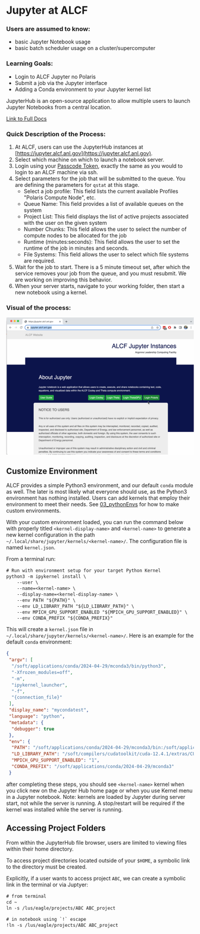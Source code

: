 # Jupyter at ALCF

### Users are assumed to know:
* basic Jupyter Notebook usage
* basic batch scheduler usage on a cluster/supercomputer
### Learning Goals:
* Login to ALCF Jupyter no Polaris
* Submit a job via the Jupyter interface
* Adding a Conda environment to your Jupyter kernel list


JupyterHub is an open-source application to allow multiple users to launch Jupyter Notebooks from a central location. 

[Link to Full Docs](https://docs.alcf.anl.gov/services/jupyter-hub/)

### Quick Description of the Process:
1. At ALCF, users can use the JupyterHub instances at [https://jupyter.alcf.anl.gov](https://jupyter.alcf.anl.gov).
2. Select which machine on which to launch a notebook server.
3. Login using your [Passcode Token](https://docs.alcf.anl.gov/account-project-management/accounts-and-access/alcf-passcode-tokens/), exactly the same as you would to login to an ALCF machine via ssh.
3. Select parameters for the job that will be submitted to the queue. You are defining the parameters for `qstat` at this stage.
    * Select a job profile: This field lists the current available Profiles "Polaris Compute Node", etc.
    * Queue Name: This field provides a list of available queues on the system
    * Project List: This field displays the list of active projects associated with the user on the given system
    * Number Chunks: This field allows the user to select the number of compute nodes to be allocated for the job
    * Runtime (minutes:seconds): This field allows the user to set the runtime of the job in minutes and seconds.
    * File Systems: This field allows the user to select which file systems are required.
4. Wait for the job to start. There is a 5 minute timeout set, after which the service removes your job from the queue, and you must resubmit. We are working on improving this behavior.
5. When your server starts, navigate to your working folder, then start a new notebook using a kernel.

### Visual of the process:

![jup_login](media/04_jupyter_login.gif)

## Customize Environment

ALCF provides a simple Python3 environment, and our default `conda` module as well. The later is most likely what everyone should use, as the Python3 environment has nothing installed. Users can add kernels that employ their environment to meet their needs. See [03_pythonEnvs](./03_pythonEnvs.md) for how to make custom environments.

With your custom environment loaded, you can run the command below with properly titled `<kernel-display-name>` and `<kernel-name>` to generate a new kernel configuration in the path `~/.local/share/jupyter/kernels/<kernel-name>/`. The configuration file is named `kernel.json`.

From a terminal run:
```Shell
# Run with environment setup for your target Python Kernel
python3 -m ipykernel install \
    --user \
    --name=<kernel-name> \
    --display-name=<kernel-display-name> \
    --env PATH "${PATH}" \
    --env LD_LIBRARY_PATH "${LD_LIBRARY_PATH}" \
    --env MPICH_GPU_SUPPORT_ENABLED "${MPICH_GPU_SUPPORT_ENABLED}" \
    --env CONDA_PREFIX "${CONDA_PREFIX}"
```

This will create a `kernel.json` file in `~/.local/share/jupyter/kernels/<kernel-name>/`. Here is an example for the default `conda` environment:

```json
{
 "argv": [
  "/soft/applications/conda/2024-04-29/mconda3/bin/python3",
  "-Xfrozen_modules=off",
  "-m",
  "ipykernel_launcher",
  "-f",
  "{connection_file}"
 ],
 "display_name": "mycondatest",
 "language": "python",
 "metadata": {
  "debugger": true
 },
 "env": {
  "PATH": "/soft/applications/conda/2024-04-29/mconda3/bin:/soft/applications/conda/2024-04-29/mconda3/condabin:/soft/compilers/cudatoolkit/cuda-12.4.1/bin:/soft/libraries/nccl/nccl_2.21.5-1+cuda12.4_x86_64/include:/opt/cray/pe/hdf5-parallel/1.12.2.9/bin:/opt/cray/pe/hdf5/1.12.2.9/bin:/opt/cray/pals/1.3.4/bin:/opt/cray/pe/mpich/8.1.28/ofi/gnu/12.3/bin:/opt/cray/pe/mpich/8.1.28/bin:/opt/cray/pe/craype/2.7.30/bin:/home/parton/.vscode-server/cli/servers/Stable-ea1445cc7016315d0f5728f8e8b12a45dc0a7286/server/bin/remote-cli:/soft/perftools/darshan/darshan-3.4.4/bin:/opt/cray/pe/perftools/23.12.0/bin:/opt/cray/pe/papi/7.0.1.2/bin:/opt/cray/libfabric/1.15.2.0/bin:/opt/clmgr/sbin:/opt/clmgr/bin:/opt/sgi/sbin:/opt/sgi/bin:/home/parton/.local/bin:/usr/local/bin:/usr/bin:/bin:/opt/c3/bin:/dbhome/db2cat/sqllib/bin:/dbhome/db2cat/sqllib/adm:/dbhome/db2cat/sqllib/misc:/dbhome/db2cat/sqllib/gskit/bin:/usr/lib/mit/bin:/usr/lib/mit/sbin:/opt/pbs/bin:/sbin:/opt/cray/pe/bin",
  "LD_LIBRARY_PATH": "/soft/compilers/cudatoolkit/cuda-12.4.1/extras/CUPTI/lib64:/soft/compilers/cudatoolkit/cuda-12.4.1/lib64:/soft/libraries/trt/TensorRT-8.6.1.6.Linux.x86_64-gnu.cuda-12.0/lib:/soft/libraries/nccl/nccl_2.21.5-1+cuda12.4_x86_64/lib:/soft/libraries/cudnn/cudnn-cuda12-linux-x64-v9.1.0.70/lib:/soft/perftools/darshan/darshan-3.4.4/lib:/opt/cray/pe/papi/7.0.1.2/lib64:/opt/cray/libfabric/1.15.2.0/lib64:/dbhome/db2cat/sqllib/lib64:/dbhome/db2cat/sqllib/lib64/gskit:/dbhome/db2cat/sqllib/lib32",
  "MPICH_GPU_SUPPORT_ENABLED": "1",
  "CONDA_PREFIX": "/soft/applications/conda/2024-04-29/mconda3"
 }
```

after completing these steps, you should see `<kernel-name>` kernel when you click new on the Jupyter Hub home page or when you use Kernel menu in a Jupyter notebook. Note: kernels are loaded by Jupyter during server start, not while the server is running. A stop/restart will be required if the kernel was installed while the server is running.

## Accessing Project Folders

From within the JupyterHub file browser, users are limited to viewing files within their home directory.

To access project directories located outside of your `$HOME`, a symbolic link to the directory must be created.

Explicitly, if a user wants to access project `ABC`, we can create a symbolic link in the terminal or via Juptyer:


```Shell
# from terminal
cd ~
ln -s /lus/eagle/projects/ABC ABC_project
```

```Shell
# in notebook using `!` escape
!ln -s /lus/eagle/projects/ABC ABC_project
```




